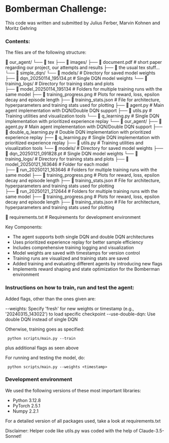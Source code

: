 # Bomberman Challenge:

This code was written and submitted by Julius Ferber, Marvin Kohnen and Moritz Gehring

### Contents:

The files are of the following structure:

📁 our_agent/
└── 📁 tex
    ├── 📁 images/
        ├── 📄 document.pdf     # short paper regarding our project, our attempts and results
        ├── 📄 the usual tex stuff...
└── 📁 simple_dqn/ 
    └── 📁 models/                               # Directory for saved model weights
        ├── 📄 dqn_20250114_195134.pt            # Single DQN model weights
    └── 📁 training_logs/                        # Directory for training stats and plots   
        ├── 📁 model_20250114_195134             # Folders for multiple training runs with the same model
            ├── 📄 training_progress.png         # Plots for reward, loss, epsilon decay and episode length
            ├── 📄 training_stats.json           # File for architecture, hyperparameters and training stats used for plotting
    ├── 📄 agent.py                              # Main agent implementation with DQN/Double DQN support
    ├── 📄 utils.py                              # Training utilities and visualization tools
    └── 📄 q_learning.py                         # Single DQN implementation with prioritized experience replay
└── 📁 our_agent/
    ├── 📄 agent.py                              # Main agent implementation with DQN/Double DQN support
    ├── 📄 double_q_learning.py                  # Double DQN implementation with prioritized experience replay
    ├── 📄 q_learning.py                         # Single DQN implementation with prioritized experience replay
    ├── 📄 utils.py                              # Training utilities and visualization tools
    └── 📁 models/                               # Directory for saved model weights
        ├── 📄 dqn_20250121_091828.pt            # Single DQN model weights
    └── 📁 training_logs/                        # Directory for training stats and plots
        ├── 📁 model_20250121_163646             # Folder for each model   
            ├── 📁 run_20250121_163646           # Folders for multiple training runs with the same model
                ├── 📄 training_progress.png     # Plots for reward, loss, epsilon decay and episode length
                ├── 📄 training_stats.json       # File for architecture, hyperparameters and training stats used for plotting        
            ├── 📁 run_20250121_212644           # Folders for multiple training runs with the same model
                ├── 📄 training_progress.png     # Plots for reward, loss, epsilon decay and episode length
                ├── 📄 training_stats.json       # File for architecture, hyperparameters and training stats used for plotting

📄 requirements.txt                          # Requirements for development environment 

    

Key Components:
- The agent supports both single DQN and double DQN architectures
- Uses prioritized experience replay for better sample efficiency
- Includes comprehensive training logging and visualization
- Model weights are saved with timestamps for version control
- Training runs are visualized and training stats are saved
- Added training and evaluating different agents by introducing new flags
- Implements reward shaping and state optimization for the Bomberman environment

### Instructions on how to train, run and test the agent:

Added flags, other than the ones given are:

--weights: Specify 'fresh' for new weights or timestamp (e.g., '20240315_143022') to load specific checkpoint
--use-double-dqn: Use double DQN instead of single DQN 

Otherwise, training goes as specified:

``` python scripts/main.py --train```

plus additional flags as seen above

For running and testing the model, do:

``` python scripts/main.py --weights <timestamp>```


### Development environment

We used the following versions of these most important libraries:

- Python 3.12.8
- PyTorch 2.5.1
- Numpy 2.2.1

For a detailed version of all packages used, take a look at requirements.txt

Disclaimer: Helper code like utils.py was coded with the help of Claude-3.5-Sonnet!
